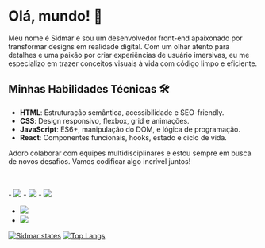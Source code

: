 # Olá, mundo! 👋

Meu nome é Sidmar e sou um desenvolvedor front-end apaixonado por transformar designs em realidade digital. Com um olhar atento para detalhes e uma paixão por criar experiências de usuário imersivas, eu me especializo em trazer conceitos visuais à vida com código limpo e eficiente.

## Minhas Habilidades Técnicas 🛠️

- **HTML**: Estruturação semântica, acessibilidade e SEO-friendly.
- **CSS**: Design responsivo, flexbox, grid e animações.
- **JavaScript**: ES6+, manipulação do DOM, e lógica de programação.
- **React**: Componentes funcionais, hooks, estado e ciclo de vida.

Adoro colaborar com equipes multidisciplinares e estou sempre em busca de novos desafios. Vamos codificar algo incrível juntos!

<br>
<br>
- <img src="https://img.shields.io/badge/HTML-239120?style=for-the-badge&logo=html5&logoColor=white">
- <img src="https://img.shields.io/badge/CSS-239120?&style=for-the-badge&logo=css3&logoColor=white">
- <img src="https://img.shields.io/badge/HTML5-E34F26?style=for-the-badge&logo=html5&logoColor=white">

- <img src="https://img.shields.io/badge/JavaScript-F7DF1E?style=for-the-badge&logo=javascript&logoColor=black">
- <img src="https://img.shields.io/badge/React-20232A?style=for-the-badge&logo=react&logoColor=61DAFB">

[![Sidmar states](https://github-readme-stats.vercel.app/api?username=sidmarvictorino)](https://github.com/anuraghazra/github-readme-stats)
[![Top Langs](https://github-readme-stats.vercel.app/api/top-langs/?username=sidmarvictorino)](https://github.com/anuraghazra/github-readme-stats)


